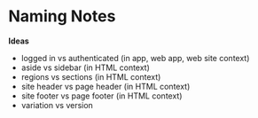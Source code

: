 # Naming Notes

**Ideas**

- logged in vs authenticated (in app, web app, web site context)
- aside vs sidebar (in HTML context)
- regions vs sections (in HTML context)
- site header vs page header (in HTML context)
- site footer vs page footer (in HTML context)
- variation vs version
